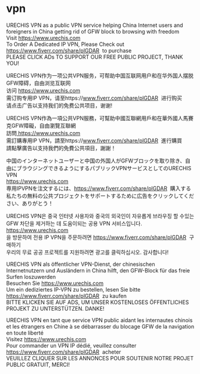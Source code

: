 # vpn
URECHIS VPN as a public VPN service helping China Internet users and foreigners in China getting rid of GFW block to browsing with freedom<br>
Visit <a href="https://www.urechis.com" target="_blank">https://www.urechis.com</a><br>To Order A Dedicated IP VPN, Please Check out https://www.fiverr.com/share/plGDAR &nbsp;to purchase<br>
PLEASE CLICK ADs TO SUPPORT OUR FREE PUBLIC PROJECT, THANK YOU!

URECHIS VPN作为一项公共VPN服务，可帮助中国互联网用户和在华外国人摆脱GFW障碍，自由浏览互联网<br>
访问 <a href="https://www.urechis.com" target="_blank">https://www.urechis.com</a><br>需订购专用IP VPN，请至https://www.fiverr.com/share/plGDAR &nbsp;进行购买<br>
请点击广告以支持我们的免费公共项目，谢谢!

URECHIS VPN作為一項公共VPN服務，可幫助中國互聯網用戶和在華外國人馬賽克GFW障礙，自由瀏覽互聯網<br>
訪問<a href="https://www.urechis.com" target="_blank"> https://www.urechis.com </a> <br>需訂購專用IP VPN，請至https://www.fiverr.com/share/plGDAR &nbsp;進行購買<br>
請點擊廣告以支持我們的免費公共項目，謝謝！

中国のインターネットユーザーと中国の外国人がGFWブロックを取り除き、自由にブラウジングできるようにするパブリックVPNサービスとしてのURECHIS VPN <br>
<a href="https://www.urechis.com" target="_blank"> https://www.urechis.com </a> <br>専用IPVPNを注文するには、https://www.fiverr.com/share/plGDAR &nbsp;購入する<br>
私たちの無料の公共プロジェクトをサポートするために広告をクリックしてください、ありがとう！

URECHIS VPN은 중국 인터넷 사용자와 중국의 외국인이 자유롭게 브라우징 할 수있는 GFW 차단을 제거하는 데 도움이되는 공용 VPN 서비스입니다. <br>
<a href="https://www.urechis.com" target="_blank"> https://www.urechis.com </a> <br>을 방문하여 전용 IP VPN을 주문하려면 https://www.fiverr.com/share/plGDAR &nbsp;구매하기 <br>
우리의 무료 공공 프로젝트를 지원하려면 광고를 클릭하십시오. 감사합니다!

URECHIS VPN als öffentlicher VPN-Dienst, der chinesischen Internetnutzern und Ausländern in China hilft, den GFW-Block für das freie Surfen loszuwerden <br>
Besuchen Sie <a href="https://www.urechis.com" target="_blank"> https://www.urechis.com </a> <br> Um ein dediziertes IP-VPN zu bestellen, lesen Sie bitte https://www.fiverr.com/share/plGDAR &nbsp;zu kaufen <br>
BITTE KLICKEN SIE AUF ADS, UM UNSER KOSTENLOSES ÖFFENTLICHES PROJEKT ZU UNTERSTÜTZEN. DANKE!

URECHIS VPN en tant que service VPN public aidant les internautes chinois et les étrangers en Chine à se débarrasser du blocage GFW de la navigation en toute liberté <br>
Visitez <a href="https://www.urechis.com" target="_blank"> https://www.urechis.com </a> <br> Pour commander un VPN IP dédié, veuillez consulter https://www.fiverr.com/share/plGDAR &nbsp;acheter <br>
VEUILLEZ CLIQUER SUR LES ANNONCES POUR SOUTENIR NOTRE PROJET PUBLIC GRATUIT, MERCI!
